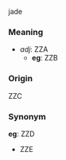 jade
### Meaning
+ _adj_: ZZA
    + __eg__: ZZB

### Origin

ZZC

### Synonym

__eg__: ZZD

+ ZZE


